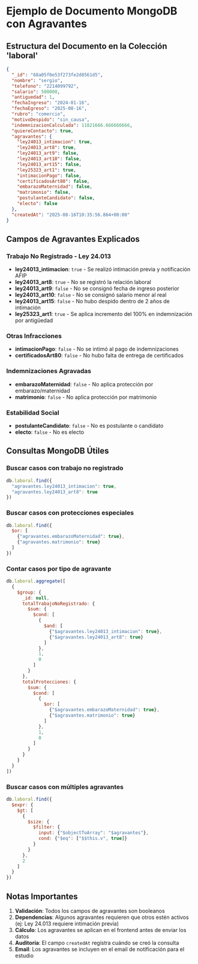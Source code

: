 # Ejemplo de Documento MongoDB con Agravantes

## Estructura del Documento en la Colección 'laboral'

```json
{
  "_id": "68a05f0e53f273fe2d8561d5",
  "nombre": "sergio",
  "telefono": "2214099792",
  "salario": 500000,
  "antiguedad": 1,
  "fechaIngreso": "2024-01-16",
  "fechaEgreso": "2025-08-16",
  "rubro": "comercio",
  "motivoDespido": "sin_causa",
  "indemnizacionCalculada": 11821666.666666666,
  "quiereContacto": true,
  "agravantes": {
    "ley24013_intimacion": true,
    "ley24013_art8": true,
    "ley24013_art9": false,
    "ley24013_art10": false,
    "ley24013_art15": false,
    "ley25323_art1": true,
    "intimacionPago": false,
    "certificadosArt80": false,
    "embarazoMaternidad": false,
    "matrimonio": false,
    "postulanteCandidato": false,
    "electo": false
  },
  "createdAt": "2025-08-16T10:35:56.864+00:00"
}
```

## Campos de Agravantes Explicados

### Trabajo No Registrado - Ley 24.013
- **ley24013_intimacion**: `true` - Se realizó intimación previa y notificación AFIP
- **ley24013_art8**: `true` - No se registró la relación laboral
- **ley24013_art9**: `false` - No se consignó fecha de ingreso posterior
- **ley24013_art10**: `false` - No se consignó salario menor al real
- **ley24013_art15**: `false` - No hubo despido dentro de 2 años de intimación
- **ley25323_art1**: `true` - Se aplica incremento del 100% en indemnización por antigüedad

### Otras Infracciones
- **intimacionPago**: `false` - No se intimó al pago de indemnizaciones
- **certificadosArt80**: `false` - No hubo falta de entrega de certificados

### Indemnizaciones Agravadas
- **embarazoMaternidad**: `false` - No aplica protección por embarazo/maternidad
- **matrimonio**: `false` - No aplica protección por matrimonio

### Estabilidad Social
- **postulanteCandidato**: `false` - No es postulante o candidato
- **electo**: `false` - No es electo

## Consultas MongoDB Útiles

### Buscar casos con trabajo no registrado
```javascript
db.laboral.find({
  "agravantes.ley24013_intimacion": true,
  "agravantes.ley24013_art8": true
})
```

### Buscar casos con protecciones especiales
```javascript
db.laboral.find({
  $or: [
    {"agravantes.embarazoMaternidad": true},
    {"agravantes.matrimonio": true}
  ]
})
```

### Contar casos por tipo de agravante
```javascript
db.laboral.aggregate([
  {
    $group: {
      _id: null,
      totalTrabajoNoRegistrado: {
        $sum: {
          $cond: [
            {
              $and: [
                {"$agravantes.ley24013_intimacion": true},
                {"$agravantes.ley24013_art8": true}
              ]
            },
            1,
            0
          ]
        }
      },
      totalProtecciones: {
        $sum: {
          $cond: [
            {
              $or: [
                {"$agravantes.embarazoMaternidad": true},
                {"$agravantes.matrimonio": true}
              ]
            },
            1,
            0
          ]
        }
      }
    }
  }
])
```

### Buscar casos con múltiples agravantes
```javascript
db.laboral.find({
  $expr: {
    $gt: [
      {
        $size: {
          $filter: {
            input: {"$objectToArray": "$agravantes"},
            cond: {"$eq": ["$$this.v", true]}
          }
        }
      },
      2
    ]
  }
})
```

## Notas Importantes

1. **Validación**: Todos los campos de agravantes son booleanos
2. **Dependencias**: Algunos agravantes requieren que otros estén activos (ej: Ley 24.013 requiere intimación previa)
3. **Cálculo**: Los agravantes se aplican en el frontend antes de enviar los datos
4. **Auditoría**: El campo `createdAt` registra cuándo se creó la consulta
5. **Email**: Los agravantes se incluyen en el email de notificación para el estudio
